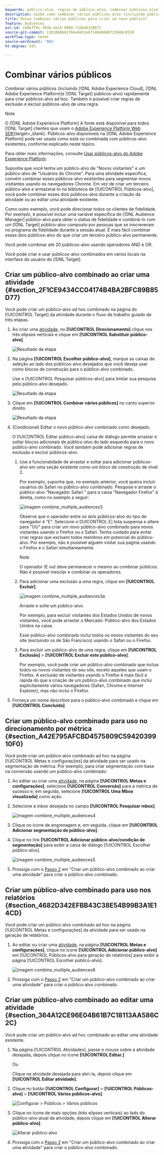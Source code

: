 ```yaml
---
keywords: público-alvo, regras de público-alvo, combinar públicos-alvo, exclusão, adicionar exclusão, excluir, combinação de públicos-alvo, público-alvo adhoc, público-alvo ad hoc
description: Saiba como combinar vários públicos-alvo (incluindo públicos-alvo da Adobe Experience Cloud e [!DNL Target] públicos-alvo) rapidamente para criar públicos-alvo ad hoc.
title: Posso combinar vários públicos para criar um novo público?
feature: Audiences
exl-id: 1d9bff9c-f63b-4e15-9809-71b046158b71
source-git-commit: 1383088bb2f6be0432e6f140400d8723048c8530
workflow-type: tm+mt
source-wordcount: '961'
ht-degree: 63%

---
```


# Combinar vários públicos

Combinar vários públicos (incluindo [!DNL Adobe Experience Cloud], [!DNL Adobe Experience Platform]e [!DNL Target] públicos-alvo) rapidamente para criar públicos-alvo ad hoc. Também é possível criar regras de exclusão e excluir públicos-alvo de uma regra.

>[!NOTE]
>
>O [!DNL Adobe Experience Platform] A fonte está disponível para todos [!DNL Target] clientes que usam o [Adobe Experience Platform Web SDK](https://experienceleague.corp.adobe.com/docs/target-dev/developer/client-side/aep-web-sdk.html?lang=en){target=_blank}. Públicos-alvo disponíveis na [!DNL Adobe Experience Platform] pode ser usada como está ou combinada com públicos-alvo existentes, conforme explicado neste tópico.
>
>Para obter mais informações, consulte [Usar públicos-alvo do Adobe Experience Platform](/help/main/c-target/c-audiences/audiences.md#aep).

Suponha que você tenha um público-alvo de &quot;Novos visitantes&quot; e um público-alvo de &quot;Usuários do Chrome&quot;. Para uma atividade específica, convém combinar esses públicos-alvo existentes para segmentar novos visitantes usando os navegadores Chrome. Em vez de criar um terceiro público-alvo e armazená-lo na biblioteca de [!UICONTROL Públicos-alvo], você pode combinar esses dois públicos-alvo durante a criação da atividade ou ao editar uma atividade existente.

Como outro exemplo, você pode direcionar todos os clientes de fidelidade. Por exemplo, é possível incluir uma variável específica de [!DNL Audience Manager] público-alvo para obter o status de fidelidade e combiná-lo com um [!DNL Target] público-alvo composto por pessoas que se inscreveram no programa de fidelidade durante a sessão atual. É mais fácil combinar esses dois públicos-alvo do que criar um terceiro público-alvo permanente.

Você pode combinar até 20 públicos-alvo usando operadores AND e OR.

Você pode criar e usar públicos-alvo combinados em vários locais na interface do usuário do [!DNL Target].

## Criar um público-alvo combinado ao criar uma atividade {#section_2F1CE9434CC04174B4BA2BFC89B85D77}

Você pode criar um público-alvo ad hoc combinado na página do [!UICONTROL Target] da atividade durante o fluxo de trabalho guiado de três etapas.

1. Ao criar uma [atividade](/help/main/c-activities/activities.md#concept_D317A95A1AB54674BA7AB65C7985BA03), no **[!UICONTROL Direcionamento]** clique nos três elipses verticais e clique em **[!UICONTROL Substituir público-alvo]**.

   ![Resultado da etapa](assets/edit_audience.png)

1. Na página **[!UICONTROL Escolher público-alvo]**, marque as caixas de seleção ao lado dos públicos-alvo desejados que você deseja usar como blocos de construção para o público-alvo combinado.

   Use o [!UICONTROL Pesquisar públicos-alvo] para limitar sua pesquisa pelo público-alvo desejado.

   ![Resultado da etapa](assets/combine_multiple_audiences1.png)

1. Clique em **[!UICONTROL Combinar vários públicos]** no canto superior direito.

   ![Resultado da etapa](assets/combine_multiple_audiences2.png)

1. (Condicional) Editar o novo público-alvo combinado como desejado.

   O [!UICONTROL Editar público-alvo] caixa de diálogo permite arrastar e soltar blocos adicionais de público-alvo do lado esquerdo para o novo público-alvo combinado. Você também pode adicionar regras de exclusão e excluir públicos-alvo.

   1. Use a funcionalidade de arrastar e soltar para adicionar públicos-alvo em uma seção existente como um bloco de construção de nível 2.

      Por exemplo, suponha que, no exemplo anterior, você queira incluir usuários do Safari no público-alvo combinado. Pesquise e arraste o público-alvo &quot;Navegador Safari &quot; para a caixa &quot;Navegador Firefox&quot; à direita, como no exemplo a seguir:

      ![imagem combine_multiple_audiences3](assets/combine_multiple_audiences3.png)

      Observe que o operador entre os dois públicos-alvo do tipo de navegador é &quot;E&quot;. Selecione o [!UICONTROL E] lista suspensa e altere para &quot;OU&quot; para criar um novo público-alvo combinado para novos visitantes usando o Firefox ou o Safari. Tenha cuidado para evitar criar regras que excluem todos membros em potencial do público-alvo. Por exemplo, não é possível alguém visitar sua página usando o Firefox e o Safari simultaneamente.

      >[!NOTE]
      >
      >O operador (E ou) deve permanecer o mesmo ao combinar públicos. Não é possível mesclar e combinar os operadores.

   1. Para adicionar uma exclusão a uma regra, clique em **[!UICONTROL Excluir]**.

      ![imagem combine_multiple_audiences3a](assets/combine_multiple_audiences3a.png)

      Arraste e solte um público-alvo.

      Por exemplo, para excluir visitantes dos Estados Unidos de novos visitantes, você pode arrastar o Mercado: Público-alvo dos Estados Unidos na caixa.

      Esse público-alvo combinado inclui todos os novos visitantes do seu site (excluindo os de São Francisco) usando o Safari ou o Firefox.

   1. Para excluir um público-alvo de uma regra, clique em **[!UICONTROL Exclusão]** > **[!UICONTROL Excluir este público-alvo]**.

      Por exemplo, você pode criar um público-alvo combinado que inclua todos os novos visitantes do seu site, exceto aqueles que usam o Firefox. A exclusão de visitantes usando o Firefox é mais fácil e rápida do que a criação de um público-alvo combinado que inclui explicitamente vários navegadores (Safari, Chrome e Internet Explorer), mas não inclui o Firefox.

1. Forneça um nome descritivo para o público-alvo combinado e clique em **[!UICONTROL Concluído]**.

## Criar um público-alvo combinado para uso no direcionamento por métrica {#section_A42E795AFCBD4575809C5942039910F0}

Você pode criar um público-alvo combinado ad hoc na página [!UICONTROL Metas e configurações] da atividade para ser usado na segmentação de métrica. Por exemplo, para criar segmentação com base na conversão usando um público-alvo combinado:

1. Ao editar ou criar uma [atividade](/help/main/c-activities/activities.md#concept_D317A95A1AB54674BA7AB65C7985BA03), na página **[!UICONTROL Metas e configurações]**, selecione **[!UICONTROL Conversão]** para a métrica de sucesso e, em seguida, selecione **[!UICONTROL Uma Mbox visualizada]** como ação.
1. Selecione a mbox desejada no campo **[!UICONTROL Pesquisar mbox]**.

   ![imagem combine_multiple_audiences4](assets/combine_multiple_audiences4.png)

1. Clique no ícone de engrenagem e, em seguida, clique em **[!UICONTROL Adicionar segmentação de público-alvo]**.
1. Clique no link **[!UICONTROL Adicionar público-alvo/condição de segmentação]** para exibir a caixa de diálogo [!UICONTROL Escolher público-alvo].

   ![imagem combine_multiple_audiences5](assets/combine_multiple_audiences5.png)

1. Prossiga com o [Passo 2](/help/main/c-target/combining-multiple-audiences.md#section_2F1CE9434CC04174B4BA2BFC89B85D77) em &quot;Criar um público-alvo combinado ao criar uma atividade&quot; para criar o público-alvo combinado.

## Criar um público-alvo combinado para uso nos relatórios {#section_4682D342EFBB43C38E54B99B3A1E14CD}

Você pode criar um público-alvo combinado ad hoc na página [!UICONTROL Metas e configurações] da atividade para ser usado na geração de relatórios.

1. Ao editar ou criar uma  [atividade](/help/main/c-activities/activities.md#concept_D317A95A1AB54674BA7AB65C7985BA03), na página **[!UICONTROL Metas e configurações]**, clique no ícone **[!UICONTROL Adicionar público-alvo]** em [!UICONTROL Públicos-alvo para geração de relatórios] para exibir a página [!UICONTROL Escolher público-alvo].

   ![imagem combine_multiple_audiences6](assets/combine_multiple_audiences6.png)

1. Prossiga com o [Passo 2](/help/main/c-target/combining-multiple-audiences.md#section_2F1CE9434CC04174B4BA2BFC89B85D77) em &quot;Criar um público-alvo combinado ao criar uma atividade&quot; para criar o público-alvo combinado.

## Criar um público-alvo combinado ao editar uma atividade {#section_364A12CE96E04B61B7C18113AA586C2C}

Você pode criar um público-alvo ad hoc combinado ao editar uma atividade existente.

1. Na página [!UICONTROL Atividades], passe o mouse sobre a atividade desejada, depois clique no ícone **[!UICONTROL Editar.]**

   Ou

   Clique na atividade desejada para abri-la, depois clique em **[!UICONTROL Editar atividade]**.

1. Clique no botão **[!UICONTROL Configurar]** > **[!UICONTROL Públicos-alvo]** > **[!UICONTROL Vários públicos-alvo]**.

   ![Configurar > Públicos > Vários públicos](assets/combine_multiple_audiences7.png)

1. Clique no ícone de mais opções (três elipses verticais) ao lado do público-alvo atual da atividade, depois clique em **[!UICONTROL Alterar público-alvo]**.

   ![Alterar público-alvo](assets/combine_multiple_audiences8.png)

1. Prossiga com o [Passo 2](/help/main/c-target/combining-multiple-audiences.md#section_2F1CE9434CC04174B4BA2BFC89B85D77) em &quot;Criar um público-alvo combinado ao criar uma atividade&quot; para criar o público-alvo combinado.
